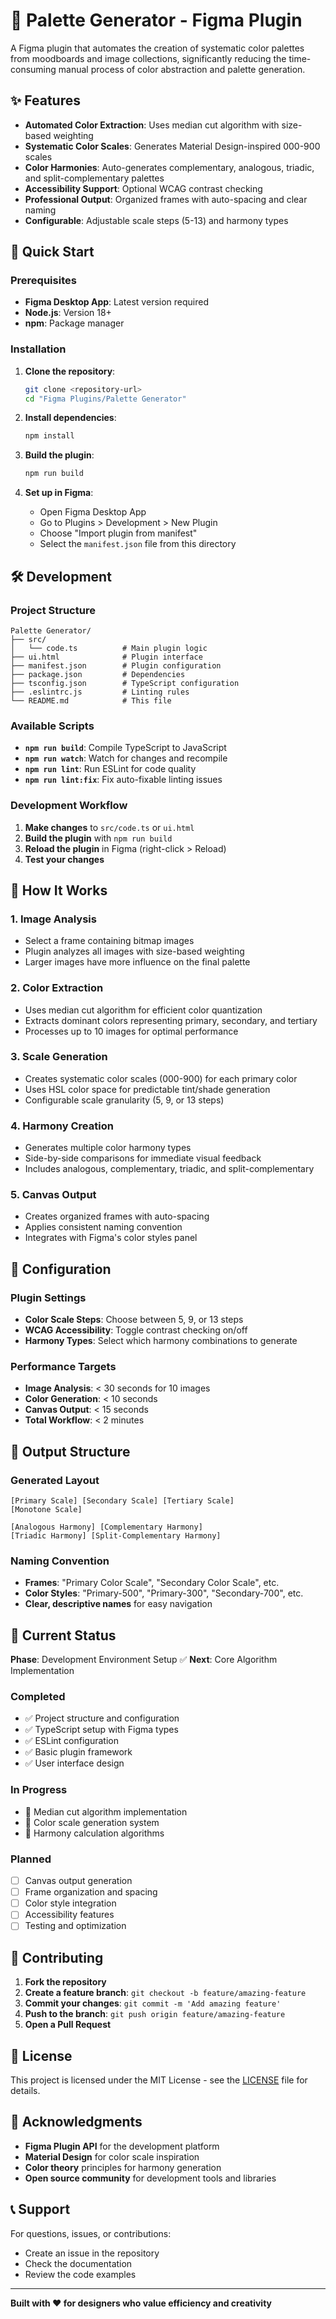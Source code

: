 # 🎨 Palette Generator - Figma Plugin

A Figma plugin that automates the creation of systematic color palettes from moodboards and image collections, significantly reducing the time-consuming manual process of color abstraction and palette generation.

## ✨ Features

- **Automated Color Extraction**: Uses median cut algorithm with size-based weighting
- **Systematic Color Scales**: Generates Material Design-inspired 000-900 scales
- **Color Harmonies**: Auto-generates complementary, analogous, triadic, and split-complementary palettes
- **Accessibility Support**: Optional WCAG contrast checking
- **Professional Output**: Organized frames with auto-spacing and clear naming
- **Configurable**: Adjustable scale steps (5-13) and harmony types

## 🚀 Quick Start

### Prerequisites

- **Figma Desktop App**: Latest version required
- **Node.js**: Version 18+ 
- **npm**: Package manager

### Installation

1. **Clone the repository**:
   ```bash
   git clone <repository-url>
   cd "Figma Plugins/Palette Generator"
   ```

2. **Install dependencies**:
   ```bash
   npm install
   ```

3. **Build the plugin**:
   ```bash
   npm run build
   ```

4. **Set up in Figma**:
   - Open Figma Desktop App
   - Go to Plugins > Development > New Plugin
   - Choose "Import plugin from manifest"
   - Select the `manifest.json` file from this directory

## 🛠️ Development

### Project Structure

```
Palette Generator/
├── src/
│   └── code.ts          # Main plugin logic
├── ui.html              # Plugin interface
├── manifest.json        # Plugin configuration
├── package.json         # Dependencies
├── tsconfig.json        # TypeScript configuration
├── .eslintrc.js         # Linting rules
└── README.md            # This file
```

### Available Scripts

- **`npm run build`**: Compile TypeScript to JavaScript
- **`npm run watch`**: Watch for changes and recompile
- **`npm run lint`**: Run ESLint for code quality
- **`npm run lint:fix`**: Fix auto-fixable linting issues

### Development Workflow

1. **Make changes** to `src/code.ts` or `ui.html`
2. **Build the plugin** with `npm run build`
3. **Reload the plugin** in Figma (right-click > Reload)
4. **Test your changes**

## 🎯 How It Works

### 1. Image Analysis
- Select a frame containing bitmap images
- Plugin analyzes all images with size-based weighting
- Larger images have more influence on the final palette

### 2. Color Extraction
- Uses median cut algorithm for efficient color quantization
- Extracts dominant colors representing primary, secondary, and tertiary
- Processes up to 10 images for optimal performance

### 3. Scale Generation
- Creates systematic color scales (000-900) for each primary color
- Uses HSL color space for predictable tint/shade generation
- Configurable scale granularity (5, 9, or 13 steps)

### 4. Harmony Creation
- Generates multiple color harmony types
- Side-by-side comparisons for immediate visual feedback
- Includes analogous, complementary, triadic, and split-complementary

### 5. Canvas Output
- Creates organized frames with auto-spacing
- Applies consistent naming convention
- Integrates with Figma's color styles panel

## 🔧 Configuration

### Plugin Settings

- **Color Scale Steps**: Choose between 5, 9, or 13 steps
- **WCAG Accessibility**: Toggle contrast checking on/off
- **Harmony Types**: Select which harmony combinations to generate

### Performance Targets

- **Image Analysis**: < 30 seconds for 10 images
- **Color Generation**: < 10 seconds
- **Canvas Output**: < 15 seconds
- **Total Workflow**: < 2 minutes

## 🎨 Output Structure

### Generated Layout

```
[Primary Scale] [Secondary Scale] [Tertiary Scale]
[Monotone Scale]

[Analogous Harmony] [Complementary Harmony]
[Triadic Harmony] [Split-Complementary Harmony]
```

### Naming Convention

- **Frames**: "Primary Color Scale", "Secondary Color Scale", etc.
- **Color Styles**: "Primary-500", "Primary-300", "Secondary-700", etc.
- **Clear, descriptive names** for easy navigation

## 🚧 Current Status

**Phase**: Development Environment Setup ✅
**Next**: Core Algorithm Implementation

### Completed
- ✅ Project structure and configuration
- ✅ TypeScript setup with Figma types
- ✅ ESLint configuration
- ✅ Basic plugin framework
- ✅ User interface design

### In Progress
- 🔄 Median cut algorithm implementation
- 🔄 Color scale generation system
- 🔄 Harmony calculation algorithms

### Planned
- [ ] Canvas output generation
- [ ] Frame organization and spacing
- [ ] Color style integration
- [ ] Accessibility features
- [ ] Testing and optimization

## 🤝 Contributing

1. **Fork the repository**
2. **Create a feature branch**: `git checkout -b feature/amazing-feature`
3. **Commit your changes**: `git commit -m 'Add amazing feature'`
4. **Push to the branch**: `git push origin feature/amazing-feature`
5. **Open a Pull Request**

## 📝 License

This project is licensed under the MIT License - see the [LICENSE](LICENSE) file for details.

## 🙏 Acknowledgments

- **Figma Plugin API** for the development platform
- **Material Design** for color scale inspiration
- **Color theory** principles for harmony generation
- **Open source community** for development tools and libraries

## 📞 Support

For questions, issues, or contributions:
- Create an issue in the repository
- Check the documentation
- Review the code examples

---

**Built with ❤️ for designers who value efficiency and creativity**
